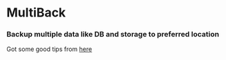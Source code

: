 # MultiBack

### Backup multiple data like DB and storage to preferred location

Got some good tips from [here](https://github.com/ttodua/useful-php-scripts/blob/master/my-sql-export%20(backup)%20database.php)
